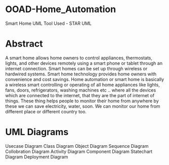 # OOAD-Home_Automation
Smart Home
UML Tool Used - STAR UML
# Abstract
A smart home allows home owners to control appliances, thermostats, lights, and other devices remotely using a smart phone or tablet through an internet connection. Smart homes can be set up through wireless or hardwired systems. Smart home technology provides home owners with convenience and cost savings. Home automation or smart home is basically a wireless smart controlling or operating of all home appliances like lights, fans, doors, refrigerators, washing machines etc .. where all the devices which are connected to the internet, that they are the part of internet of things. These thing helps people to monitor their home from anywhere by these we can save electricity, water, soon. We can monitor our home from different place or different country too.
# UML Diagrams
Usecase Diagram
Class Diagram
Object Diagram
Sequence Diagram
Collobration Diagram
Activity Diagram
Component Diagram
Statechart Diagram
Deployment Diagram

